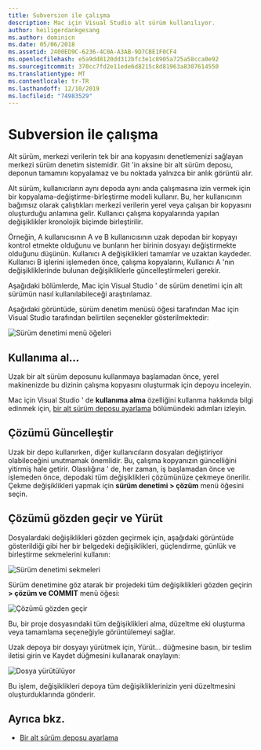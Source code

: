 ```yaml
---
title: Subversion ile çalışma
description: Mac için Visual Studio alt sürüm kullanılıyor.
author: heiligerdankgesang
ms.author: dominicn
ms.date: 05/06/2018
ms.assetid: 2400ED9C-6236-4C0A-A3AB-9D7CBE1F0CF4
ms.openlocfilehash: e5a9dd8120dd312bfc3e1c8905a725a58cca0e92
ms.sourcegitcommit: 370cc7fd2e11ede6d8215c8d81963a8307614550
ms.translationtype: MT
ms.contentlocale: tr-TR
ms.lasthandoff: 12/10/2019
ms.locfileid: "74983529"
---
```

# <a name="working-with-subversion"></a>Subversion ile çalışma

Alt sürüm, merkezi verilerin tek bir ana kopyasını denetlemenizi sağlayan merkezi sürüm denetim sistemidir. Git 'in aksine bir alt sürüm deposu, deponun tamamını kopyalamaz ve bu noktada yalnızca bir anlık görüntü alır.

Alt sürüm, kullanıcıların aynı depoda aynı anda çalışmasına izin vermek için bir kopyalama-değiştirme-birleştirme modeli kullanır. Bu, her kullanıcının bağımsız olarak çalıştıkları merkezi verilerin yerel veya çalışan bir kopyasını oluşturduğu anlamına gelir. Kullanıcı çalışma kopyalarında yapılan değişiklikler kronolojik biçimde birleştirilir.

Örneğin, A kullanıcısının A ve B kullanıcısının uzak depodan bir kopyayı kontrol etmekte olduğunu ve bunların her birinin dosyayı değiştirmekte olduğunu düşünün. Kullanıcı A değişiklikleri tamamlar ve uzaktan kaydeder. Kullanıcı B işlerini işlemeden önce, çalışma kopyalarını, Kullanıcı A 'nın değişikliklerinde bulunan değişikliklerle güncelleştirmeleri gerekir.

Aşağıdaki bölümlerde, Mac için Visual Studio ' de sürüm denetimi için alt sürümün nasıl kullanılabileceği araştırılamaz.

Aşağıdaki görüntüde, sürüm denetim menüsü öğesi tarafından Mac için Visual Studio tarafından belirtilen seçenekler gösterilmektedir:

![Sürüm denetimi menü öğeleri](media/version-control-svnVersionControlMenu.png)

## <a name="checkout"></a>Kullanıma al...

Uzak bir alt sürüm deposunu kullanmaya başlamadan önce, yerel makinenizde bu dizinin çalışma kopyasını oluşturmak için depoyu inceleyin.

Mac için Visual Studio ' de **kullanıma alma** özelliğini kullanma hakkında bilgi edinmek için, [bir alt sürüm deposu ayarlama](set-up-subversion-repository.md) bölümündeki adımları izleyin.

## <a name="update-solution"></a>Çözümü Güncelleştir

Uzak bir depo kullanırken, diğer kullanıcıların dosyaları değiştiriyor olabileceğini unutmamak önemlidir. Bu, çalışma kopyanızın güncelliğini yitirmiş hale getirir. Olasılığına ' de, her zaman, iş başlamadan önce ve işlemeden önce, depodaki tüm değişiklikleri çözümünüze çekmeye önerilir. Çekme değişiklikleri yapmak için **sürüm denetimi > çözüm** menü öğesini seçin.

## <a name="review-solution-and-commit"></a>Çözümü gözden geçir ve Yürüt

Dosyalardaki değişiklikleri gözden geçirmek için, aşağıdaki görüntüde gösterildiği gibi her bir belgedeki değişiklikleri, güçlendirme, günlük ve birleştirme sekmelerini kullanın:

![Sürüm denetimi sekmeleri](media/version-control-vcTabs.png)

Sürüm denetimine göz atarak bir projedeki tüm değişiklikleri gözden geçirin **> çözüm ve COMMIT** menü öğesi:

![Çözümü gözden geçir](media/version-control-vcStatus.png)

Bu, bir proje dosyasındaki tüm değişiklikleri alma, düzeltme eki oluşturma veya tamamlama seçeneğiyle görüntülemeyi sağlar.

Uzak depoya bir dosyayı yürütmek için, Yürüt... düğmesine basın, bir teslim iletisi girin ve Kaydet düğmesini kullanarak onaylayın:

![Dosya yürütülüyor](media/version-control-svnCommit.png)

Bu işlem, değişiklikleri depoya tüm değişikliklerinizin yeni düzeltmesini oluşturduklarında gönderir.

## <a name="see-also"></a>Ayrıca bkz.

- [Bir alt sürüm deposu ayarlama](set-up-subversion-repository.md)

